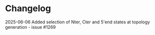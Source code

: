 # Changelog

2025-06-06 Added selection of Nter, Cter and 5'end states at topology generation - issue #1269
